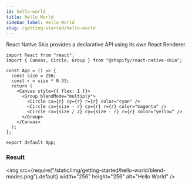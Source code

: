 ```yaml
---
id: hello-world
title: Hello World
sidebar_label: Hello World
slug: /getting-started/hello-world
---
```


React Native Skia provides a declarative API using its own React Renderer.

```tsx twoslash
import React from "react";
import { Canvas, Circle, Group } from "@shopify/react-native-skia";

const App = () => {
  const size = 256;
  const r = size * 0.33;
  return (
    <Canvas style={{ flex: 1 }}>
      <Group blendMode="multiply">
        <Circle cx={r} cy={r} r={r} color="cyan" />
        <Circle cx={size - r} cy={r} r={r} color="magenta" />
        <Circle cx={size / 2} cy={size - r} r={r} color="yellow" />
      </Group>
    </Canvas>
  );
};

export default App;
```

### Result

<img src={require("/static/img/getting-started/hello-world/blend-modes.png").default} width="256" height="256" alt="Hello World" />
